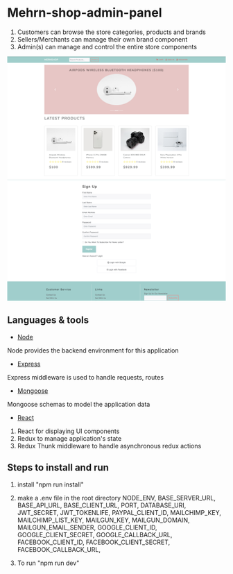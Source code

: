 # Mehrn-shop-admin-panel

1. Customers can browse the store categories, products and brands
2. Sellers/Merchants can manage their own brand component
3. Admin(s) can manage and control the entire store components 

![pic-1](pic-1.png)
![pic](pic.png)


## Languages & tools

- [Node](https://nodejs.org/en/)

Node provides the backend environment for this application

- [Express](https://expressjs.com/)

Express middleware is used to handle requests, routes

- [Mongoose](https://mongoosejs.com/)

Mongoose schemas to model the application data

- [React](https://reactjs.org/)

1. React for displaying UI components
2. Redux to manage application's state
3. Redux Thunk middleware to handle asynchronous redux actions


## Steps to install and run 
1. install
"npm run install"
2. make a .env file in the root directory 
NODE_ENV, BASE_SERVER_URL, BASE_API_URL, BASE_CLIENT_URL, PORT, DATABASE_URI,
JWT_SECRET, JWT_TOKENLIFE,
PAYPAL_CLIENT_ID, MAILCHIMP_KEY, MAILCHIMP_LIST_KEY,
MAILGUN_KEY, MAILGUN_DOMAIN, MAILGUN_EMAIL_SENDER,
GOOGLE_CLIENT_ID, GOOGLE_CLIENT_SECRET, GOOGLE_CALLBACK_URL,
FACEBOOK_CLIENT_ID, FACEBOOK_CLIENT_SECRET, FACEBOOK_CALLBACK_URL,

3. To run
"npm  run dev"
